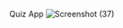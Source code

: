 Quiz App
![Screenshot (37)](https://github.com/stubborn-daksh/Quiz-App/assets/121766053/6c92b357-35a5-42c0-94a2-85d633cf5fcc)
